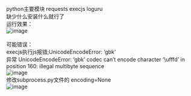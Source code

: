 python主要模块 requests  execjs  loguru <br>
缺少什么安装什么就行了<br>
运行效果：<br>
![image](https://github.com/wuyuan456789/yidun/assets/166347308/3c60dce0-ca0f-4e59-8efb-f45a76bf5b6e)<br>
<br>
可能错误：<br>
execjs执行js报错;UnicodeEncodeError: ‘gbk‘<br>
异常 UnicodeEncodeError: ‘gbk’ codec can’t encode character ‘\ufffd’ in position 160: illegal multibyte sequence<br>
![image](https://github.com/wuyuan456789/yidun/assets/166347308/8b446b99-6a3c-4d50-bd9a-89aadbf2c41b)<br>
修改subprocess.py文件的 encoding=None<br>
![image](https://github.com/wuyuan456789/yidun/assets/166347308/9af3f163-3df3-4f64-80bf-f27a591ec82f)<br>
